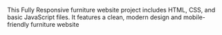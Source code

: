 This Fully Responsive furniture website project includes HTML, CSS, and basic JavaScript files. It features a clean, modern design and mobile-friendly furniture website
